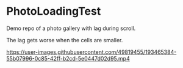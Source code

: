# PhotoLoadingTest

Demo repo of a photo gallery with lag during scroll.

The lag gets worse when the cells are smaller.

https://user-images.githubusercontent.com/49819455/193465384-55b07996-0c85-42ff-b2cd-5e0447d02d95.mp4

